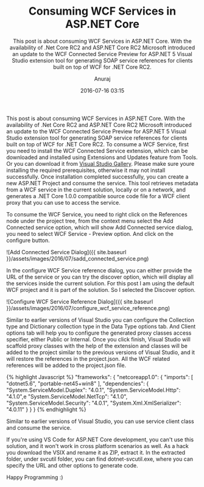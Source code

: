 ﻿---
layout: post
title: "Consuming WCF Services in ASP.NET Core"
subtitle: "This post is about consuming WCF Services in ASP.NET Core. With the availability of .Net Core RC2 and ASP.NET Core RC2 Microsoft introduced an update to the WCF Connected Service Preview for ASP.NET 5 Visual Studio extension tool for generating SOAP service references for clients built on top of WCF for .NET Core RC2."
date: 2016-07-16 03:15
author: "Anuraj"
comments: true
categories: [ASP.NET Core, WCF Service, C#, .Net]
tags: [ASP.NET Core, WCF Service, C#, .Net]
header-img: "img/post-bg-01.jpg"
---
This post is about consuming WCF Services in ASP.NET Core. With the availability of .Net Core RC2 and ASP.NET Core RC2 Microsoft introduced an update to the WCF Connected Service Preview for ASP.NET 5 Visual Studio extension tool for generating SOAP service references for clients built on top of WCF for .NET Core RC2. To consume a WCF Service, first you need to install the WCF Connected Service extension, which can be downloaded and installed using Extensions and Updates feature from Tools. Or you can download it from [Visual Studio Gallery](https://visualstudiogallery.msdn.microsoft.com/c3b3666e-a928-4136-9346-22e30c949c08). Please make sure youre installing the required prerequisites, otherwise it may not install successfully. Once installation completed successfully, you can create a new ASP.NET Project and consume the service. This tool retrieves metadata from a WCF service in the current solution, locally or on a network, and generates a .NET Core 1.0.0 compatible source code file for a WCF client proxy that you can use to access the service.

To consume the WCF Service, you need to right click on the References node under the project tree, from the context menu select the Add Connected service option, which will show Add Connected service dialog, you need to select WCF Service - Preview option. And click on the configure button.

![Add Connected Service Dialog]({{ site.baseurl }}/assets/images/2016/07/sadd_connected_service.png)

In the configure WCF Service reference dialog, you can either provide the URL of the service or you can try the discover option, which will display all the services inside the current solution. For this post I am using the default WCF project and it is part of the solution. So I selected the Discover option.

![Configure WCF Service Reference Dialog]({{ site.baseurl }}/assets/images/2016/07/configure_wcf_service_reference.png)

Similar to earlier versions of Visual Studio you can configure the Collection type and Dictionary collection type in the Data Type options tab. And Client options tab will help you to configure the generated proxy classes access specifier, either Public or Internal. Once you click finish, Visual Studio will scaffold proxy classes with the help of the extension and classes will be added to the project similar to the previous versions of Visual Studio, and it will restore the references in the project.json. All the WCF related references will be added to the project.json file.

{% highlight Javascript %}
"frameworks": {
  "netcoreapp1.0": {
    "imports": [
      "dotnet5.6",
      "portable-net45+win8"
    ],
    "dependencies": {
      "System.ServiceModel.Duplex": "4.0.1",
      "System.ServiceModel.Http": "4.1.0",e
      "System.ServiceModel.NetTcp": "4.1.0",
      "System.ServiceModel.Security": "4.0.1",
      "System.Xml.XmlSerializer": "4.0.11"
    }
  }
}
{% endhighlight %}

Similar to earlier versions of Visual Studio, you can use service client class and consume the service. 

If you're using VS Code for ASP.NET Core development, you can't use this solution, and it won't work in cross platform scenarios as well. As a hack you download the VSIX and rename it as ZIP, extract it. In the extracted folder, under svcutil folder, you can find dotnet-svcutil.exe, where you can specify the URL and other options to generate code.

Happy Programming :)
